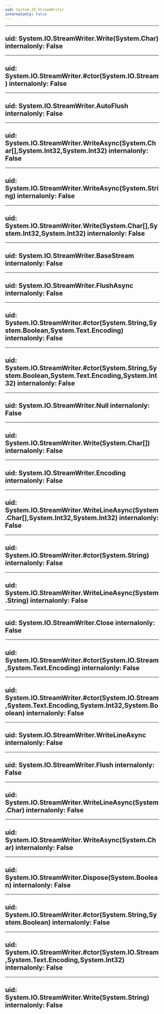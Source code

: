 ```yaml
---
uid: System.IO.StreamWriter
internalonly: False
---
```


---
uid: System.IO.StreamWriter.Write(System.Char)
internalonly: False
---

---
uid: System.IO.StreamWriter.#ctor(System.IO.Stream)
internalonly: False
---

---
uid: System.IO.StreamWriter.AutoFlush
internalonly: False
---

---
uid: System.IO.StreamWriter.WriteAsync(System.Char[],System.Int32,System.Int32)
internalonly: False
---

---
uid: System.IO.StreamWriter.WriteAsync(System.String)
internalonly: False
---

---
uid: System.IO.StreamWriter.Write(System.Char[],System.Int32,System.Int32)
internalonly: False
---

---
uid: System.IO.StreamWriter.BaseStream
internalonly: False
---

---
uid: System.IO.StreamWriter.FlushAsync
internalonly: False
---

---
uid: System.IO.StreamWriter.#ctor(System.String,System.Boolean,System.Text.Encoding)
internalonly: False
---

---
uid: System.IO.StreamWriter.#ctor(System.String,System.Boolean,System.Text.Encoding,System.Int32)
internalonly: False
---

---
uid: System.IO.StreamWriter.Null
internalonly: False
---

---
uid: System.IO.StreamWriter.Write(System.Char[])
internalonly: False
---

---
uid: System.IO.StreamWriter.Encoding
internalonly: False
---

---
uid: System.IO.StreamWriter.WriteLineAsync(System.Char[],System.Int32,System.Int32)
internalonly: False
---

---
uid: System.IO.StreamWriter.#ctor(System.String)
internalonly: False
---

---
uid: System.IO.StreamWriter.WriteLineAsync(System.String)
internalonly: False
---

---
uid: System.IO.StreamWriter.Close
internalonly: False
---

---
uid: System.IO.StreamWriter.#ctor(System.IO.Stream,System.Text.Encoding)
internalonly: False
---

---
uid: System.IO.StreamWriter.#ctor(System.IO.Stream,System.Text.Encoding,System.Int32,System.Boolean)
internalonly: False
---

---
uid: System.IO.StreamWriter.WriteLineAsync
internalonly: False
---

---
uid: System.IO.StreamWriter.Flush
internalonly: False
---

---
uid: System.IO.StreamWriter.WriteLineAsync(System.Char)
internalonly: False
---

---
uid: System.IO.StreamWriter.WriteAsync(System.Char)
internalonly: False
---

---
uid: System.IO.StreamWriter.Dispose(System.Boolean)
internalonly: False
---

---
uid: System.IO.StreamWriter.#ctor(System.String,System.Boolean)
internalonly: False
---

---
uid: System.IO.StreamWriter.#ctor(System.IO.Stream,System.Text.Encoding,System.Int32)
internalonly: False
---

---
uid: System.IO.StreamWriter.Write(System.String)
internalonly: False
---
